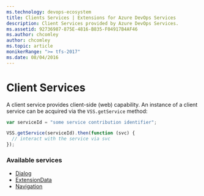```yaml
---
ms.technology: devops-ecosystem
title: Clients Services | Extensions for Azure DevOps Services
description: Client Services provided by Azure DevOps Services.
ms.assetid: 92736987-875E-4816-B835-F04917B4AF46
ms.author: chcomley
author: chcomley
ms.topic: article
monikerRange: ">= tfs-2017"
ms.date: 08/04/2016
---
```


# Client Services

A client service provides client-side (web) capability. An instance of a client service can be acquired via the `VSS.getService` method:

```js
var serviceId = "some service contribution identifier";

VSS.getService(serviceId).then(function (svc) {
  // interact with the service via svc
});
```

### Available services

- [Dialog](./api/VSS/SDK/Services/Dialogs/HostDialogService.md)
- [ExtensionData](./api/VSS/SDK/Services/ExtensionData/ExtensionDataService.md)
- [Navigation](./api/VSS/SDK/Services/Navigation/HostNavigationService.md)
